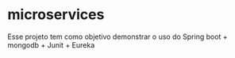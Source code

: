 # microservices
Esse projeto tem como objetivo demonstrar o uso do Spring boot + mongodb + Junit + Eureka
